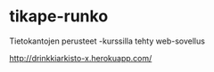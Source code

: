 # tikape-runko

Tietokantojen perusteet -kurssilla tehty web-sovellus

http://drinkkiarkisto-x.herokuapp.com/
